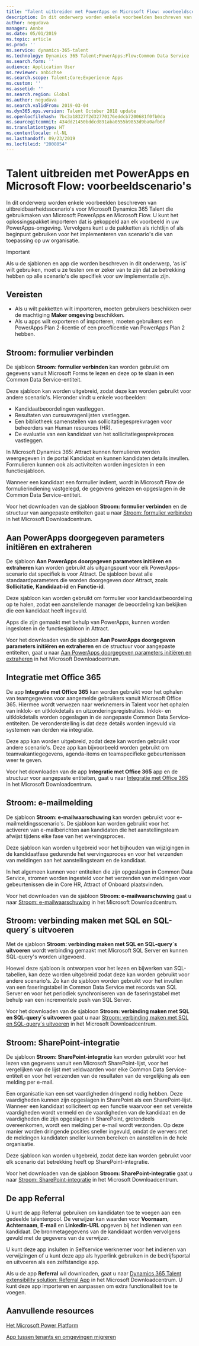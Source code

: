 ```yaml
---
title: "Talent uitbreiden met PowerApps en Microsoft Flow: voorbeeldscenario's"
description: In dit onderwerp worden enkele voorbeelden beschreven van uitbreidbaarheidsscenario's voor Microsoft Dynamics 365 Talent die gebruikmaken van Microsoft PowerApps en Microsoft Flow.
author: negudava
manager: Annbe
ms.date: 05/01/2019
ms.topic: article
ms.prod: ''
ms.service: dynamics-365-talent
ms.technology: Dynamics 365 Talent;PowerApps;Flow;Common Data Service
ms.search.form: ''
audience: Application User
ms.reviewer: anbichse
ms.search.scope: Talent;Core;Experience Apps
ms.custom: ''
ms.assetid: ''
ms.search.region: Global
ms.author: negudava
ms.search.validFrom: 2019-03-04
ms.dyn365.ops.version: Talent October 2018 update
ms.openlocfilehash: 7bc3a18327f2d32770176eddcb7200681f0fb0da
ms.sourcegitcommit: 434dd21450bddcd891aba0555b9853d9ba0afb6f
ms.translationtype: HT
ms.contentlocale: nl-NL
ms.lasthandoff: 09/23/2019
ms.locfileid: "2008054"
---
```

# <a name="extend-talent-by-using-powerapps-and-microsoft-flow---example-scenarios"></a>Talent uitbreiden met PowerApps en Microsoft Flow: voorbeeldscenario's

In dit onderwerp worden enkele voorbeelden beschreven van uitbreidbaarheidsscenario's voor Microsoft Dynamics 365 Talent die gebruikmaken van Microsoft PowerApps en Microsoft Flow. U kunt het oplossingspakket importeren dat is gekoppeld aan elk voorbeeld in uw PowerApps-omgeving. Vervolgens kunt u de pakketten als richtlijn of als beginpunt gebruiken voor het implementeren van scenario's die van toepassing op uw organisatie.

> [!IMPORTANT]
> Als u de sjablonen en app die worden beschreven in dit onderwerp, 'as is' wilt gebruiken, moet u ze testen om er zeker van te zijn dat ze betrekking hebben op alle scenario's die specifiek voor uw implementatie zijn.


## <a name="prerequisites"></a>Vereisten

- Als u wilt pakketten wilt importeren, moeten gebruikers beschikken over de machtiging **Maker omgeving** beschikken.
- Als u apps wilt exporteren of importeren, moeten gebruikers een PowerApps Plan 2-licentie of een proeflicentie van PowerApps Plan 2 hebben.

## <a name="flow--form-connect"></a>Stroom: formulier verbinden

De sjabloon **Stroom: formulier verbinden** kan worden gebruikt om gegevens vanuit Microsoft Forms te lezen en deze op te slaan in een Common Data Service-entiteit.

Deze sjabloon kan worden uitgebreid, zodat deze kan worden gebruikt voor andere scenario's. Hieronder vindt u enkele voorbeelden:

- Kandidaatbeoordelingen vastleggen.
- Resultaten van cursusvragenlijsten vastleggen.
- Een bibliotheek samenstellen van sollicitatiegesprekvragen voor beheerders van Human resources (HR).
- De evaluatie van een kandidaat van het sollicitatiegesprekproces vastleggen.

In Microsoft Dynamics 365: Attract kunnen formulieren worden weergegeven in de portal Kandidaat en kunnen kandidaten details invullen. Formulieren kunnen ook als activiteiten worden ingesloten in een functiesjabloon.

Wanneer een kandidaat een formulier indient, wordt in Microsoft Flow de formulierindiening vastgelegd, de gegevens gelezen en opgeslagen in de Common Data Service-entiteit.

Voor het downloaden van de sjabloon **Stroom: formulier verbinden** en de structuur van aangepaste entiteiten gaat u naar [Stroom: formulier verbinden](https://go.microsoft.com/fwlink/?linkid=2081988) in het Microsoft Downloadcentrum.

## <a name="initiate-and-extract-parameters-passed-to-powerapps"></a>Aan PowerApps doorgegeven parameters initiëren en extraheren

De sjabloon **Aan PowerApps doorgegeven parameters initiëren en extraheren** kan worden gebruikt als uitgangspunt voor elk PowerApps-scenario dat specifiek is voor Attract. De sjabloon bevat alle standaardparameters die worden doorgegeven door Attract, zoals **Sollicitatie**, **Kandidaat-id** en **Functie-id**.

Deze sjabloon kan worden gebruikt om formulier voor kandidaatbeoordeling op te halen, zodat een aanstellende manager de beoordeling kan bekijken die een kandidaat heeft ingevuld.

Apps die zijn gemaakt met behulp van PowerApps, kunnen worden ingesloten in de functiesjabloon in Attract.

Voor het downloaden van de sjabloon **Aan PowerApps doorgegeven parameters initiëren en extraheren** en de structuur voor aangepaste entiteiten, gaat u naar [Aan PowerApps doorgegeven parameters initiëren en extraheren](https://go.microsoft.com/fwlink/?linkid=2081991) in het Microsoft Downloadcentrum.

## <a name="integration-with-office-365"></a>Integratie met Office 365

De app **Integratie met Office 365** kan worden gebruikt voor het ophalen van teamgegevens voor aangemelde gebruikers vanuit Microsoft Office 365. Hiermee wordt verwezen naar werknemers in Talent voor het ophalen van inklok- en uitklokdetails en uitzonderingsregistraties. Inklok- en uitklokdetails worden opgeslagen in de aangepaste Common Data Service-entiteiten. De veronderstelling is dat deze details worden ingevuld via systemen van derden via integratie.

Deze app kan worden uitgebreid, zodat deze kan worden gebruikt voor andere scenario's. Deze app kan bijvoorbeeld worden gebruikt om teamvakantiegegevens, agenda-items en teamspecifieke gebeurtenissen weer te geven.

Voor het downloaden van de app **Integratie met Office 365** app en de structuur voor aangepaste entiteiten, gaat u naar [Integratie met Office 365](https://go.microsoft.com/fwlink/?linkid=2081787) in het Microsoft Downloadcentrum.

## <a name="flow--email-notification"></a>Stroom: e-mailmelding

De sjabloon **Stroom: e-mailwaarschuwing** kan worden gebruikt voor e-mailmeldingsscenario's. De sjabloon kan worden gebruikt voor het activeren van e-mailberichten aan kandidaten die het aanstellingsteam afwijst tijdens elke fase van het wervingsproces.

Deze sjabloon kan worden uitgebreid voor het bijhouden van wijzigingen in de kandidaatfase gedurende het wervingsproces en voor het verzenden van meldingen aan het aanstellingsteam en de kandidaat.

In het algemeen kunnen voor entiteiten die zijn opgeslagen in Common Data Service, stromen worden ingesteld voor het verzenden van meldingen voor gebeurtenissen die in Core HR, Attract of Onboard plaatsvinden.

Voor het downloaden van de sjabloon **Stroom: e-mailwaarschuwing** gaat u naar [Stroom: e-mailwaarschuwing](https://go.microsoft.com/fwlink/?linkid=2082103) in het Microsoft Downloadcentrum.

## <a name="flow--sql-connect-and-execute"></a>Stroom: verbinding maken met SQL en SQL-query´s uitvoeren

Met de sjabloon **Stroom: verbinding maken met SQL en SQL-query´s uitvoeren** wordt verbinding gemaakt met Microsoft SQL Server en kunnen SQL-query's worden uitgevoerd.

Hoewel deze sjabloon is ontworpen voor het lezen en bijwerken van SQL-tabellen, kan deze worden uitgebreid zodat deze kan worden gebruikt voor andere scenario's. Zo kan de sjabloon worden gebruikt voor het invullen van een faseringstabel in Common Data Service met records van SQL Server en voor het periodiek synchroniseren van de faseringstabel met behulp van een incrementele push van SQL Server.

Voor het downloaden van de sjabloon **Stroom: verbinding maken met SQL en SQL-query´s uitvoeren** gaat u naar [Stroom: verbinding maken met SQL en SQL-query´s uitvoeren](https://go.microsoft.com/fwlink/?linkid=2081789) in het Microsoft Downloadcentrum.

## <a name="flow--sharepoint-integration"></a>Stroom: SharePoint-integratie

De sjabloon **Stroom: SharePoint-integratie** kan worden gebruikt voor het lezen van gegevens vanuit een Microsoft SharePoint-lijst, voor het vergelijken van de lijst met veldwaarden voor elke Common Data Service-entiteit en voor het verzenden van de resultaten van de vergelijking als een melding per e-mail. 

Een organisatie kan een set vaardigheden dringend nodig hebben. Deze vaardigheden kunnen zijn opgeslagen in SharePoint als een SharePoint-lijst. Wanneer een kandidaat solliciteert op een functie waarvoor een set vereiste vaardigheden wordt vermeld en de vaardigheden van de kandidaat en de vaardigheden die zijn opgeslagen in SharePoint, grotendeels overeenkomen, wordt een melding per e-mail wordt verzonden. Op deze manier worden dringende posities sneller ingevuld, omdat de wervers met de meldingen kandidaten sneller kunnen bereiken en aanstellen in de hele organisatie.

Deze sjabloon kan worden uitgebreid, zodat deze kan worden gebruikt voor elk scenario dat betrekking heeft op SharePoint-integratie.

Voor het downloaden van de sjabloon **Stroom: SharePoint-integratie** gaat u naar [Stroom: SharePoint-integratie](https://go.microsoft.com/fwlink/?linkid=2082109) in het Microsoft Downloadcentrum.

## <a name="referral-app"></a>De app Referral
U kunt de app Referral gebruiken om kandidaten toe te voegen aan een gedeelde talentenpool. De verwijzer kan waarden voor **Voornaam**, **Achternaam**, **E-mail** en **Linkedln-URL** opgeven bij het indienen van een kandidaat. De bronmetagegevens van de kandidaat worden vervolgens gevuld met de gegevens van de verwijzer.

U kunt deze app insluiten in Selfservice werknemer voor het indienen van verwijzingen of u kunt deze app als hyperlink gebruiken in de bedrijfsportal en uitvoeren als een zelfstandige app.

Als u de app **Referral** wil downloaden, gaat u naar [Dynamics 365 Talent extensibility solution: Referral App](http://www.microsoft.com/downloads/details.aspx?FamilyID=9a59c9d1-f8a1-4d4d-b768-cfc4f4eb9d0d) in het Microsoft Downloadcentrum. U kunt deze app importeren en aanpassen om extra functionaliteit toe te voegen.

## <a name="additional-resources"></a>Aanvullende resources

[Het Microsoft Power Platform](https://docs.microsoft.com/power-platform/admin/admin-documentation)

[App tussen tenants en omgevingen migreren](https://docs.microsoft.com/power-platform/admin/environment-and-tenant-migration)
